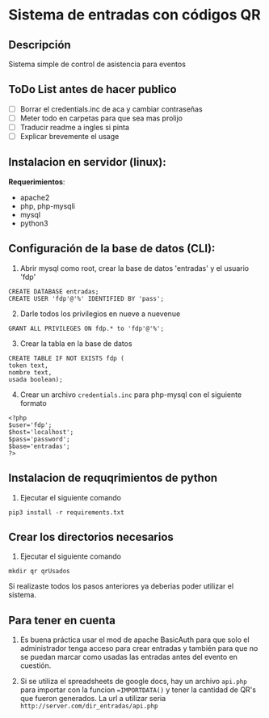 # Sistema de entradas con códigos QR

## Descripción
Sistema simple de control de asistencia para eventos

## ToDo List antes de hacer publico
- [ ] Borrar el credentials.inc de aca y cambiar contraseñas
- [ ] Meter todo en carpetas para que sea mas prolijo
- [ ] Traducir readme a ingles si pinta
- [ ] Explicar brevemente el usage

## Instalacion en servidor (linux):
**Requerimientos**: 
- apache2
- php, php-mysqli
- mysql
- python3

## Configuración de la base de datos (CLI):
1. Abrir mysql como root, crear la base de datos 'entradas' y el usuario 'fdp'
```
CREATE DATABASE entradas;
CREATE USER 'fdp'@'%' IDENTIFIED BY 'pass';
```
2. Darle todos los privilegios en nueve a nuevenue 
```
GRANT ALL PRIVILEGES ON fdp.* to 'fdp'@'%';
```
3. Crear la tabla en la base de datos
```
CREATE TABLE IF NOT EXISTS fdp (
token text,
nombre text,
usada boolean);
```
4. Crear un archivo `credentials.inc` para php-mysql con el siguiente formato
```
<?php
$user='fdp';
$host='localhost';
$pass='password';
$base='entradas';
?>
```


## Instalacion de requqrimientos de python
1. Ejecutar el siguiente comando
```
pip3 install -r requirements.txt
```

## Crear los directorios necesarios
1. Ejecutar el siguiente comando
```
mkdir qr qrUsados
```

Si realizaste todos los pasos anteriores ya deberias poder utilizar el sistema.

## Para tener en cuenta
1. Es buena práctica usar el mod de apache BasicAuth para que solo el administrador tenga acceso para crear entradas 
y también para que no se puedan marcar como usadas las entradas antes del evento en cuestión.

2. Si se utiliza el spreadsheets de google docs, hay un archivo `api.php` para importar con la funcion `=IMPORTDATA()`
y tener la cantidad de QR's que fueron generados. La url a utilizar seria `http://server.com/dir_entradas/api.php`

